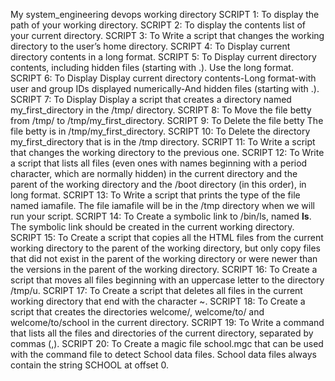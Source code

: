 My system_engineering devops working directory
SCRIPT 1: To display the path of your working directory.
SCRIPT 2: To display the contents list of your current directory.
SCRIPT 3: To Write a script that changes the working directory to the user’s home directory.
SCRIPT 4: To Display current directory contents in a long format.
SCRIPT 5: To Display current directory contents, including hidden files (starting with .). Use the long format.
SCRIPT 6: To Display Display current directory contents-Long format-with user and group IDs displayed numerically-And hidden files (starting with .).
SCRIPT 7: To Display Display a script that creates a directory named my_first_directory in the /tmp/ directory.
SCRIPT 8: To Move the file betty from /tmp/ to /tmp/my_first_directory.
SCRIPT 9: To Delete the file betty The file betty is in /tmp/my_first_directory.
SCRIPT 10: To Delete the directory my_first_directory that is in the /tmp directory.
SCRIPT 11: To Write a script that changes the working directory to the previous one. 
SCRIPT 12: To Write a script that lists all files (even ones with names beginning with a period character, which are normally hidden) in the current directory and the parent of the working directory and the /boot directory (in this order), in long format.
SCRIPT 13: To Write a script that prints the type of the file named iamafile. The file iamafile will be in the /tmp directory when we will run your script. 
SCRIPT 14: To Create a symbolic link to /bin/ls, named __ls__. The symbolic link should be created in the current working directory.   
SCRIPT 15: To Create a script that copies all the HTML files from the current working directory to the parent of the working directory, but only copy files that did not exist in the parent of the working directory or were newer than the versions in the parent of the working directory.
SCRIPT 16: To Create a script that moves all files beginning with an uppercase letter to the directory /tmp/u.
SCRIPT 17: To Create a script that deletes all files in the current working directory that end with the character ~.
SCRIPT 18: To Create a script that creates the directories welcome/, welcome/to/ and welcome/to/school in the current directory.
SCRIPT 19: To Write a command that lists all the files and directories of the current directory, separated by commas (,).
SCRIPT 20: To Create a magic file school.mgc that can be used with the command file to detect School data files. School data files always contain the string SCHOOL at offset 0. 

